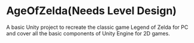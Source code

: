 # AgeOfZelda(Needs Level Design)

A basic Unity project to recreate the classic game Legend of Zelda for PC and cover all the basic components of Unity Engine for 2D games.
